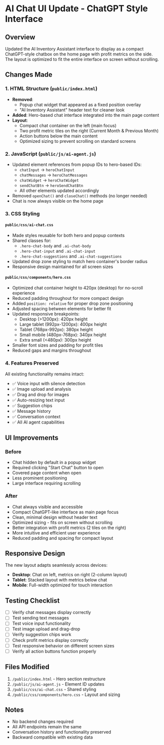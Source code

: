 # AI Chat UI Update - ChatGPT Style Interface

## Overview
Updated the AI Inventory Assistant interface to display as a compact ChatGPT-style chatbox on the home page with profit metrics on the side. The layout is optimized to fit the entire interface on screen without scrolling.

## Changes Made

### 1. HTML Structure (`public/index.html`)
- **Removed**: 
  - Popup chat widget that appeared as a fixed position overlay
  - "AI Inventory Assistant" header text for cleaner look
- **Added**: Hero-based chat interface integrated into the main page content
- **Layout**: 
  - Compact chat container on the left (main focus)
  - Two profit metric tiles on the right (Current Month & Previous Month)
  - Action buttons below the main content
  - Optimized sizing to prevent scrolling on standard screens

### 2. JavaScript (`public/js/ai-agent.js`)
- Updated element references from popup IDs to hero-based IDs:
  - `chatInput` → `heroChatInput`
  - `chatMessages` → `heroChatMessages`
  - `chatWidget` → `heroChatWidget`
  - `sendChatBtn` → `heroSendChatBtn`
  - All other elements updated accordingly
- Removed `openChat()` and `closeChat()` methods (no longer needed)
- Chat is now always visible on the home page

### 3. CSS Styling

#### `public/css/ai-chat.css`
- Made styles reusable for both hero and popup contexts
- Shared classes for:
  - `.hero-chat-body` and `.ai-chat-body`
  - `.hero-chat-input` and `.ai-chat-input`
  - `.hero-chat-suggestions` and `.ai-chat-suggestions`
- Updated drop zone styling to match hero container's border radius
- Responsive design maintained for all screen sizes

#### `public/css/components/hero.css`
- Optimized chat container height to 420px (desktop) for no-scroll experience
- Reduced padding throughout for more compact design
- Added `position: relative` for proper drop zone positioning
- Adjusted spacing between elements for better fit
- Updated responsive breakpoints:
  - Desktop (>1200px): 420px height
  - Large tablet (992px-1200px): 400px height
  - Tablet (768px-992px): 380px height
  - Small mobile (480px-768px): 340px height
  - Extra small (<480px): 300px height
- Smaller font sizes and padding for profit tiles
- Reduced gaps and margins throughout

### 4. Features Preserved
All existing functionality remains intact:
- ✅ Voice input with silence detection
- ✅ Image upload and analysis
- ✅ Drag and drop for images
- ✅ Auto-resizing text input
- ✅ Suggestion chips
- ✅ Message history
- ✅ Conversation context
- ✅ All AI agent capabilities

## UI Improvements

### Before
- Chat hidden by default in a popup widget
- Required clicking "Start Chat" button to open
- Covered page content when open
- Less prominent positioning
- Large interface requiring scrolling

### After
- Chat always visible and accessible
- Compact ChatGPT-like interface as main page focus
- Clean, minimal design without header text
- Optimized sizing - fits on screen without scrolling
- Better integration with profit metrics (2 tiles on the right)
- More intuitive and efficient user experience
- Reduced padding and spacing for compact layout

## Responsive Design
The new layout adapts seamlessly across devices:
- **Desktop**: Chat on left, metrics on right (2-column layout)
- **Tablet**: Stacked layout with metrics below chat
- **Mobile**: Full-width optimized for touch interaction

## Testing Checklist
- [ ] Verify chat messages display correctly
- [ ] Test sending text messages
- [ ] Test voice input functionality
- [ ] Test image upload and drag-drop
- [ ] Verify suggestion chips work
- [ ] Check profit metrics display correctly
- [ ] Test responsive behavior on different screen sizes
- [ ] Verify all action buttons function properly

## Files Modified
1. `/public/index.html` - Hero section restructure
2. `/public/js/ai-agent.js` - Element ID updates
3. `/public/css/ai-chat.css` - Shared styling
4. `/public/css/components/hero.css` - Layout and sizing

## Notes
- No backend changes required
- All API endpoints remain the same
- Conversation history and functionality preserved
- Backward compatible with existing data

